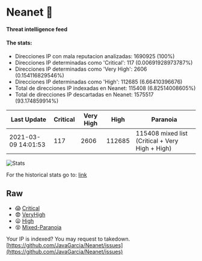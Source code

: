 # Neanet :hocho:
#### Threat intelligence feed
#### The stats:

- Direcciones IP con mala reputacion analizadas: 1690925 (100%)
- Direcciones IP determinadas como 'Critical':  117 (0.00691928973787%)
- Direcciones IP determinadas como 'Very High':  2606 (0.154116829546%)
- Direcciones IP determinadas como 'High':  112685 (6.66410396676)
- Total de direcciones IP indexadas en Neanet:  115408 (6.82514008605%)
- Total de direcciones IP descartadas en Neanet:  1575517 (93.174859914%)

| Last Update | Critical | Very High | High | Paranoia |
| --- | --- | --- | --- | --- |
| 2021-03-09 14:01:53 | 117 | 2606 | 112685 | 115408 mixed list (Critical + Very High + High)|

![Stats](https://docs.google.com/spreadsheets/d/e/2PACX-1vSnaNMIXVabIpDJjufMlzH7poXnshF3mgd8Is1g9ytUEzVsP5my4Trn8f-xkoLLQ38xpL3HtmUexLo6/pubchart?oid=501124687&format=image)

For the historical stats go to: [link](/stats.csv)
## Raw
- :scream: [Critical](https://raw.githubusercontent.com/JavaGarcia/Neanet/master/blacklists/neanet_critical.txt)
- :fearful: [VeryHigh](https://raw.githubusercontent.com/JavaGarcia/Neanet/master/blacklists/neanet_veryHigh.txtt)
- :frowning: [High](https://raw.githubusercontent.com/JavaGarcia/Neanet/master/blacklists/neanet_high.txt)
- :dizzy_face: [Mixed-Paranoia](https://raw.githubusercontent.com/JavaGarcia/Neanet/master/blacklists/neanet_all.txt)


Your IP is indexed? You may request to takedown. [https://github.com/JavaGarcia/Neanet/issues](https://github.com/JavaGarcia/Neanet/issues)



































































































































































































































































































































































































































































































































































































































































































































































































































































































































































































































































































































































































































































































































































































































































































































































































































































































































































































































































































































































































































































































































































































































































































































































































































































































































































































































































































































































































































































































































































































































































































































































































































































































































































































































































































































































































































































































































































































































































































































































































































































































































































































































































































































































































































































































































































































































































































































































































































































































































